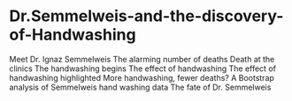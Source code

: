 # Dr.Semmelweis-and-the-discovery-of-Handwashing
Meet Dr. Ignaz Semmelweis The alarming number of deaths Death at the clinics The handwashing begins The effect of handwashing The effect of handwashing highlighted More handwashing, fewer deaths? A Bootstrap analysis of Semmelweis hand washing data The fate of Dr. Semmelweis
